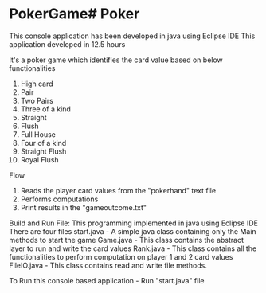 # PokerGame# Poker
This console application has been developed in java using Eclipse IDE
This application developed in 12.5 hours

It's a poker game
which identifies the card value based on below functionalities
1) High card 
2) Pair
3) Two Pairs
4) Three of a kind
5) Straight
6) Flush
7) Full House
8) Four of a kind
9) Straight Flush
10) Royal Flush
 
 Flow
 1) Reads the player card values from the "pokerhand" text file
 2) Performs computations 
 3) Print results in the "gameoutcome.txt"
 
Build and Run File:
	This programming implemented in java using Eclipse IDE
	There are four files
		start.java - A simple java class containing only the Main methods to start the game
		Game.java - This class contains the abstract layer to run and write the card values
		Rank.java - This class contains all the functionalities to perform computation on player 1 and 2 card values
		FileIO.java - This class contains read and write file methods.
		
To Run this console based application - Run "start.java" file
 